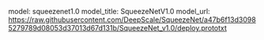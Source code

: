model: squeezenet1.0
model_title: SqueezeNetV1.0
model_url: https://raw.githubusercontent.com/DeepScale/SqueezeNet/a47b6f13d30985279789d08053d37013d67d131b/SqueezeNet_v1.0/deploy.prototxt
